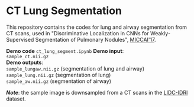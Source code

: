 # CT Lung Segmentation

This repository contains the codes for lung and airway segmentation from CT scans, used in "Discriminative Localization in CNNs for Weakly-Supervised Segmentation of Pulmonary Nodules", [MICCAI'17](https://arxiv.org/abs/1707.01086).

**Demo code**
```ct_lung_segment.ipynb```
**Demo input**: <br />
``sample_ct.nii.gz`` <br />
**Demo outputs**: <br />
``sample_lungaw.nii.gz`` (segmentation of lung and airway) <br />
``sample_lung.nii.gz``   (segmentation of lung) <br />
``sample_aw.nii.gz``     (segmentation of airway)

***Note***: the sample image is downsampled from a CT scans in the [LIDC-IDRI](http://doi.org/10.7937/K9/TCIA.2015.LO9QL9SX) dataset.
